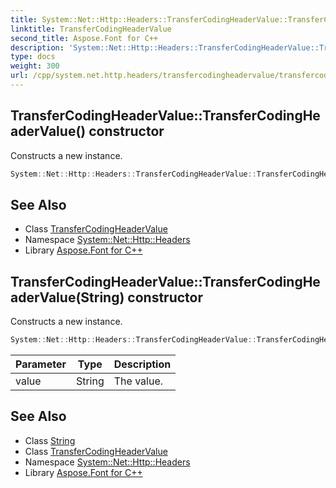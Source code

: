 ```yaml
---
title: System::Net::Http::Headers::TransferCodingHeaderValue::TransferCodingHeaderValue constructor
linktitle: TransferCodingHeaderValue
second_title: Aspose.Font for C++
description: 'System::Net::Http::Headers::TransferCodingHeaderValue::TransferCodingHeaderValue constructor. Constructs a new instance in C++.'
type: docs
weight: 300
url: /cpp/system.net.http.headers/transfercodingheadervalue/transfercodingheadervalue/
---
```

## TransferCodingHeaderValue::TransferCodingHeaderValue() constructor


Constructs a new instance.

```cpp
System::Net::Http::Headers::TransferCodingHeaderValue::TransferCodingHeaderValue()
```

## See Also

* Class [TransferCodingHeaderValue](../)
* Namespace [System::Net::Http::Headers](../../)
* Library [Aspose.Font for C++](../../../)
## TransferCodingHeaderValue::TransferCodingHeaderValue(String) constructor


Constructs a new instance.

```cpp
System::Net::Http::Headers::TransferCodingHeaderValue::TransferCodingHeaderValue(String value)
```


| Parameter | Type | Description |
| --- | --- | --- |
| value | String | The value. |

## See Also

* Class [String](../../../system/string/)
* Class [TransferCodingHeaderValue](../)
* Namespace [System::Net::Http::Headers](../../)
* Library [Aspose.Font for C++](../../../)
